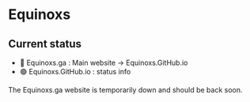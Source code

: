 # Equinoxs

## Current status
- 🔴️ Equinoxs.ga : Main website &rarr; Equinoxs.GitHub.io
- 🟢️ Equinoxs.GitHub.io : status info

The Equinoxs.ga website is temporarily down and should be back soon.
